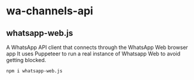 # wa-channels-api

## whatsapp-web.js
A WhatsApp API client that connects through the WhatsApp Web browser app
It uses Puppeteer to run a real instance of Whatsapp Web to avoid getting blocked.

`npm i whatsapp-web.js`

